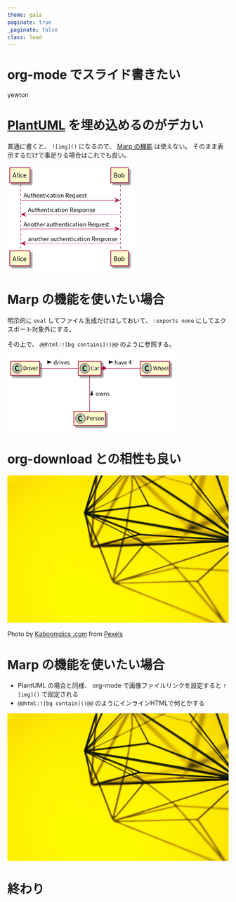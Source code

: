 ```yaml
---
theme: gaia
paginate: true
_paginate: false
class: lead
---
```

<style>
section {
  background: white;
}
</style>

<!-- headingDivider: 1 -->


# <!--fit-->org-mode でスライド書きたい

yewton


# [PlantUML](https://plantuml.com/) を埋め込めるのがデカい

普通に書くと、 `![img]()` になるので、 [Marp の機能](https://marpit.marp.app/image-syntax) は使えない。
そのまま表示するだけで事足りる場合はこれでも良い。

![img](assets/sequence.png)


# Marp の機能を使いたい場合

<!-- _class: -->

明示的に `eval` してファイル生成だけはしておいて、 `:exports none` にしてエクスポート対象外にする。

その上で、 `@@html:![bg contains]()@@` のように参照する。

![bg right:33% contain](assets/class.png)


# org-download との相性も良い

![img](assets/2021-03-29_00-00-45_screenshot.png)

Photo by [Kaboompics .com](https://www.pexels.com/@kaboompics?utm_content=attributionCopyText&utm_medium=referral&utm_source=pexels) from [Pexels](https://www.pexels.com/photo/geometric-decoration-5836/?utm_content=attributionCopyText&utm_medium=referral&utm_source=pexels)


# Marp の機能を使いたい場合

<!-- _class: -->

* PlantUML の場合と同様、 org-mode で画像ファイルリンクを設定すると `![img]()` で固定される
* `@@html:![bg contain]()@@` のようにインラインHTMLで何とかする

![bg contain opacity blur](assets/2021-03-29_00-00-45_screenshot.png)


# <!--fit-->終わり

